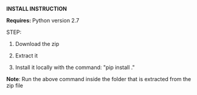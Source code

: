 <strong>INSTALL INSTRUCTION</strong>

<strong>Requires: </strong>Python version 2.7

STEP:

1. Download the zip

2. Extract it

3. Install it locally with the command: "pip install ."

**Note**: Run the above command inside the folder that is extracted from the zip file
